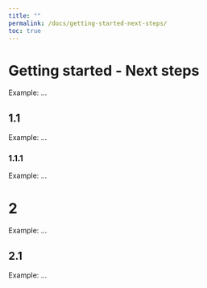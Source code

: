 ```yaml
---
title: ""
permalink: /docs/getting-started-next-steps/
toc: true
---
```


# Getting started - Next steps

Example: ...

## 1.1

Example: ...

### 1.1.1

Example: ...

# 2

Example: ...

## 2.1

Example: ...

